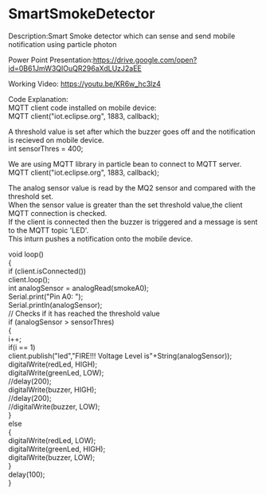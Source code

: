 # SmartSmokeDetector
Description:Smart Smoke detector which can sense and send mobile notification using particle photon

Power Point Presentation:https://drive.google.com/open?id=0B61JmW3QIOuQR296aXdLUzJ2aEE

Working Video: https://youtu.be/KR6w_hc3lz4

Code Explanation:<br />
MQTT client code installed on mobile device:<br />
MQTT client("iot.eclipse.org", 1883, callback);<br />


A threshold value is set after which the buzzer goes off and the notification is recieved on mobile device.<br />
int sensorThres = 400;<br />

We are using MQTT library in particle bean to connect to MQTT server.<br />
MQTT client("iot.eclipse.org", 1883, callback);<br />

The analog sensor value is read by the MQ2 sensor and compared with the threshold set.<br />When the sensor value is greater than the set threshold value,the client MQTT connection is checked.<br />If the client is connected then the buzzer is triggered and a message is sent to the MQTT topic 'LED'.<br />This inturn pushes a notification onto the mobile device.

void loop() <br />
{<br />
        if (client.isConnected())<br />
        client.loop();<br />
  int analogSensor = analogRead(smokeA0);<br />
  Serial.print("Pin A0: ");<br />
  Serial.println(analogSensor);<br />
  // Checks if it has reached the threshold value<br />
  if (analogSensor > sensorThres)<br />
  {<br />
      i++;<br />
      if(i == 1)<br />
       client.publish("led","FIRE!!! Voltage Level is"+String(analogSensor));<br />
    digitalWrite(redLed, HIGH);<br />
    digitalWrite(greenLed, LOW);<br />
    //delay(200);<br />
    digitalWrite(buzzer, HIGH);<br />
    //delay(200);<br />
    //digitalWrite(buzzer, LOW);<br />
  }<br />
  else<br />
  {<br />
    digitalWrite(redLed, LOW);<br />
    digitalWrite(greenLed, HIGH);<br />
    digitalWrite(buzzer, LOW);<br />
  }<br />
 delay(100);<br />
}<br />


